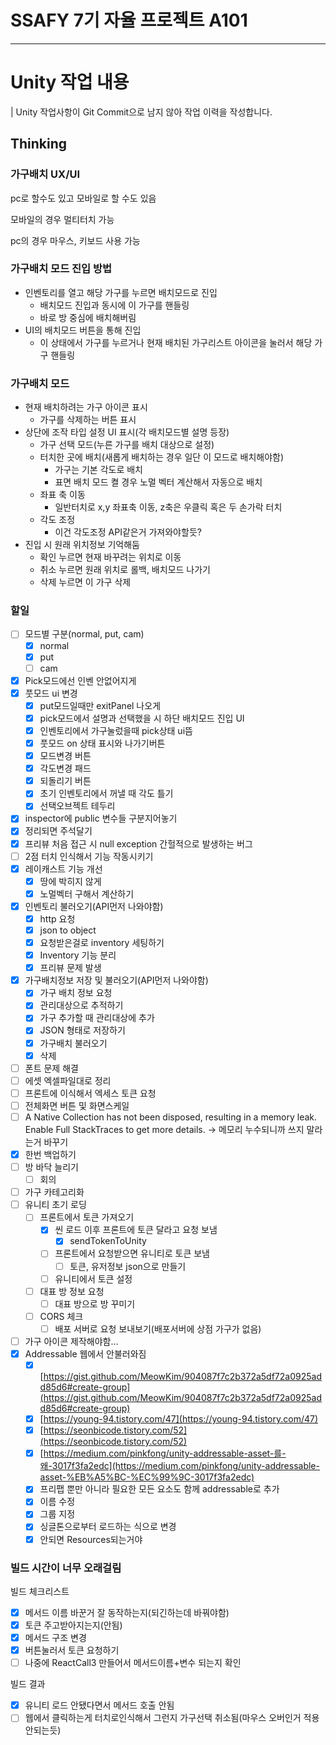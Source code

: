 # SSAFY 7기 자율 프로젝트 A101
---



# Unity 작업 내용
| Unity 작업사항이 Git Commit으로 남지 않아 작업 이력을 작성합니다.

## Thinking
### 가구배치 UX/UI

pc로 할수도 있고 모바일로 할 수도 있음

모바일의 경우 멀티터치 가능

pc의 경우 마우스, 키보드 사용 가능

### 가구배치 모드 진입 방법

- 인벤토리를 열고 해당 가구를 누르면 배치모드로 진입
    - 배치모드 진입과 동시에 이 가구를 핸들링
    - 바로 방 중심에 배치해버림
- UI의 배치모드 버튼을 통해 진입
    - 이 상태에서 가구를 누르거나 현재 배치된 가구리스트 아이콘을 눌러서 해당 가구 핸들링

### 가구배치 모드

- 현재 배치하려는 가구 아이콘 표시
    - 가구를 삭제하는 버튼 표시
- 상단에 조작 타입 설정 UI 표시(각 배치모드별 설명 등장)
    - 가구 선택 모드(누른 가구를 배치 대상으로 설정)
    - 터치한 곳에 배치(새롭게 배치하는 경우 일단 이 모드로 배치해야함)
        - 가구는 기본 각도로 배치
        - 표면 배치 모드 켤 경우 노멀 벡터 계산해서 자동으로 배치
    - 좌표 축 이동
        - 일반터치로 x,y 좌표축 이동, z축은 우클릭 혹은 두 손가락 터치
    - 각도 조정
        - 이건 각도조정 API같은거 가져와야할듯?
- 진입 시 원래 위치정보 기억해둠
    - 확인 누르면 현재 바꾸려는 위치로 이동
    - 취소 누르면 원래 위치로 롤백, 배치모드 나가기
    - 삭제 누르면 이 가구 삭제



### 할일

- [ ]  모드별 구분(normal, put, cam)
    - [x]  normal
    - [x]  put
    - [ ]  cam
- [x]  Pick모드에선 인벤 안없어지게
- [x]  풋모드 ui 변경
    - [x]  put모드일때만 exitPanel 나오게
    - [x]  pick모드에서 설명과 선택했을 시 하단 배치모드 진입 UI
    - [x]  인벤토리에서 가구눌렀을때 pick상태 ui뜸
    - [x]  풋모드 on 상태 표시와 나가기버튼
    - [x]  모드변경 버튼
    - [x]  각도변경 패드
    - [x]  되돌리기 버튼
    - [x]  초기 인벤토리에서 꺼낼 때 각도 틀기
    - [x]  선택오브젝트 테두리
- [x]  inspector에 public 변수들 구분지어놓기
- [x]  정리되면 주석달기
- [x]  프리뷰 처음 접근 시 null exception 간헐적으로 발생하는 버그
- [ ]  2점 터치 인식해서 기능 작동시키기
- [x]  레이캐스트 기능 개선
    - [x]  땅에 박히지 않게
    - [x]  노멀벡터 구해서 계산하기
- [x]  인벤토리 불러오기(API먼저 나와야함)
    - [x]  http 요청
    - [x]  json to object
    - [x]  요청받은걸로 inventory 세팅하기
    - [x]  Inventory 기능 분리
    - [x]  프리뷰 문제 발생
- [x]  가구배치정보 저장 및 불러오기(API먼저 나와야함)
    - [x]  가구 배치 정보 요청
    - [x]  관리대상으로 추적하기
    - [x]  가구 추가할 때 관리대상에 추가
    - [x]  JSON 형태로 저장하기
    - [x]  가구배치 불러오기
    - [x]  삭제
- [ ]  폰트 문제 해결
- [ ]  에셋 엑셀파일대로 정리
- [ ]  프론트에 이식해서 엑세스 토큰 요청
- [ ]  전체화면 버튼 및 화면스케일
- [ ]  A Native Collection has not been disposed, resulting in a memory leak. Enable Full StackTraces to get more details. → 메모리 누수되니까 쓰지 말라는거 바꾸기
- [x]  한번 백업하기
- [ ]  방 바닥 늘리기
    - [ ]  회의
- [ ]  가구 카테고리화
- [ ]  유니티 초기 로딩
    - [ ]  프론트에서 토큰 가져오기
        - [x]  씬 로드 이후 프론트에 토큰 달라고 요청 보냄
            - [x]  sendTokenToUnity
        - [ ]  프론트에서 요청받으면 유니티로 토큰 보냄
            - [ ]  토큰, 유저정보 json으로 만들기
        - [ ]  유니티에서 토큰 설정
    - [ ]  대표 방 정보 요청
        - [ ]  대표 방으로 방 꾸미기
    - [ ]  CORS 체크
        - [ ]  배포 서버로 요청 보내보기(배포서버에 상점 가구가 없음)
- [ ]  가구 아이콘 제작해야함…
- [x]  Addressable 웹에서 안불러와짐
    - [x]  [https://gist.github.com/MeowKim/904087f7c2b372a5df72a0925add85d6#create-group](https://gist.github.com/MeowKim/904087f7c2b372a5df72a0925add85d6#create-group)
    - [x]  [https://young-94.tistory.com/47](https://young-94.tistory.com/47)
    - [x]  [https://seonbicode.tistory.com/52](https://seonbicode.tistory.com/52)
    - [x]  [https://medium.com/pinkfong/unity-addressable-asset-를-왜-3017f3fa2edc](https://medium.com/pinkfong/unity-addressable-asset-%EB%A5%BC-%EC%99%9C-3017f3fa2edc)
    - [x]  프리팹 뿐만 아니라 필요한 모든 요소도 함께 addressable로 추가
    - [x]  이름 수정
    - [x]  그룹 지정
    - [x]  싱글톤으로부터 로드하는 식으로 변경
    - [x]  안되면 Resources되는거야

### 빌드 시간이 너무 오래걸림

빌드 체크리스트

- [x]  메서드 이름 바꾼거 잘 동작하는지(되긴하는데 바꿔야함)
- [x]  토큰 주고받아지는지(안됨)
- [x]  메서드 구조 변경
- [x]  버튼눌러서 토큰 요청하기
- [ ]  나중에 ReactCall3 만들어서 메서드이름+변수 되는지 확인

빌드 결과

- [x]  유니티 로드 안됐다면서 메서드 호출 안됨
- [ ]  웹에서 클릭하는게 터치로인식해서 그런지 가구선택 취소됨(마우스 오버인거 적용 안되는듯)